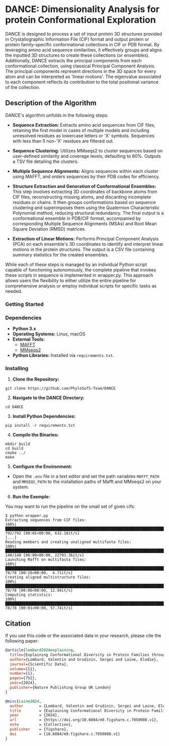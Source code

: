 # DANCE: Dimensionality Analysis for protein Conformational Exploration

DANCE is designed to process a set of input protein 3D structures provided in Crystallographic Information File (CIF) format and output protein or protein family-specific conformational collections in CIF or PDB format. By leveraging amino acid sequence similarities, it effectively groups and aligns the inputted 3D structures to create these collections (or ensembles). Additionally, DANCE extracts the principal components from each conformational collection, using classical Principal Component Analysis. The principal components represent directions in the 3D space for every atom and can be interpreted as 'linear motions'. The eigenvalue associated to each component reflects its contribution to the total positional variance of the collection.

## Description of the Algorithm

DANCE's algorithm unfolds in the following steps:

- **Sequence Extraction:** Extracts amino acid sequences from CIF files, retaining the first model in cases of multiple models and including unresolved residues as lowercase letters or 'X' symbols. Sequences with less than 5 non-'X' residues are filtered out.

- **Sequence Clustering:** Utilizes MMseqs2 to cluster sequences based on user-defined similarity and coverage levels, defaulting to 80%. Outputs a TSV file detailing the clusters.

- **Multiple Sequence Alignments:** Aligns sequences within each cluster using MAFFT, and orders sequences by their PDB codes for efficiency.

- **Structure Extraction and Generation of Conformational Ensembles:** This step involves extracting 3D coordinates of backbone atoms from CIF files, reconstructing missing atoms, and discarding incomplete residues or chains. It then groups conformations based on sequence clustering and superimposes them using the Quaternion Characteristic Polynomial method, reducing structural redundancy. The final output is a conformational ensemble in PDB/CIF format, accompanied by corresponding Multiple Sequence Alignments (MSAs) and Root Mean Square Deviation (RMSD) matrices.

- **Extraction of Linear Motions:** Performs Principal Component Analysis (PCA) on each ensemble's 3D coordinates to identify and interpret linear motions in the protein structures. The output is a CSV file containing summary statistics for the created ensembles.


While each of these steps is managed by an individual Python script capable of functioning autonomously, the complete pipeline that invokes these scripts in sequence is implemented in wrapper.py. This approach allows users the flexibility to either utilize the entire pipeline for comprehensive analysis or employ individual scripts for specific tasks as needed.

### Getting Started

### Dependencies

- **Python 3.x**
- **Operating Systems:** Linux, macOS
- **External Tools:**
  - [MAFFT](https://mafft.cbrc.jp/alignment/software/)
  - [MMseqs2](https://github.com/soedinglab/MMseqs2)
- **Python Libraries:** Installed via `requirements.txt`.

### Installing

1. **Clone the Repository:**
```
git clone https://github.com/PhyloSofS-Team/DANCE
```

2. **Navigate to the DANCE Directory:**
```
cd DANCE
```  
3. **Install Python Dependencies:**
```
pip install -r requirements.txt
```  
4. **Compile the Binaries:**
```
mkdir build
cd build
cmake ../
make
```
5. **Configure the Environment:**

- Open the `.env` file in a text editor and set the path variables `MAFFT_PATH` and `MMSEQS_PATH` to the installation paths of Mafft and MMseqs2 on your system.

6. **Run the Exemple:**

You may want to run the pipeline on the small set of given cifs:
```
$ python wrapper.py
Extracting sequences from CIF files:
100%|█████████████████████████████████████████████████████████████████████████████████████████████████████| 792/792 [00:01<00:00, 632.18it/s]
[...]
Reading members and creating unaligned multifasta files:
100%|█████████████████████████████████████████████████████████████████████████████████████████████████████| 140/140 [00:00<00:00, 22793.36it/s]
Launching Mafft on multifasta files:
100%|█████████████████████████████████████████████████████████████████████████████████████████████████████| 78/78 [00:16<00:00,  4.71it/s]
Creating aligned multistructure files:
100%|█████████████████████████████████████████████████████████████████████████████████████████████████████| 78/78 [00:06<00:00, 12.94it/s]
Computing statistics:
100%|█████████████████████████████████████████████████████████████████████████████████████████████████████| 78/78 [00:01<00:00, 57.74it/s]
```

## Citation

If you use this code or the associated data in your research, please cite the following paper:

```bibtex
@article{lombard2024explaining,
  title={Explaining Conformational Diversity in Protein Families through Molecular Motions},
  author={Lombard, Valentin and Grudinin, Sergei and Laine, Elodie},
  journal={Scientific Data},
  volume={11},
  number={1},
  pages={752},
  year={2024},
  publisher={Nature Publishing Group UK London}
}
```
```bibtex
@misc{Laine2024,
  author       = {Lombard, Valentin and Grudinin, Sergei and Laine, Elodie},
  title        = {Explaining Conformational Diversity in Protein Families through Molecular Motions},
  year         = {2024},
  url          = {https://doi.org/10.6084/m9.figshare.c.7050008.v1},
  note         = {Collection},
  publisher    = {figshare},
  doi          = {10.6084/m9.figshare.c.7050008.v1}
}
```
